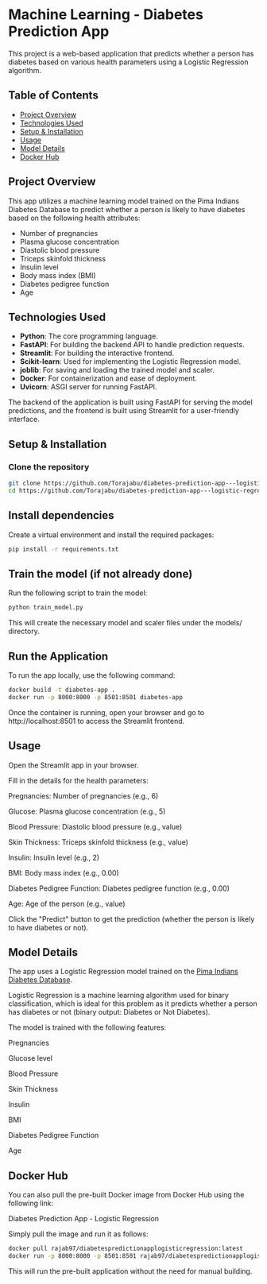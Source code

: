 #  Machine Learning - Diabetes Prediction App

This project is a web-based application that predicts whether a person has diabetes based on various health parameters using a Logistic Regression algorithm.

## Table of Contents

- [Project Overview](#project-overview)
- [Technologies Used](#technologies-used)
- [Setup & Installation](#setup-installation)
- [Usage](#usage)
- [Model Details](#model-details)
- [Docker Hub](#docker-hub)


## Project Overview

This app utilizes a machine learning model trained on the Pima Indians Diabetes Database to predict whether a person is likely to have diabetes based on the following health attributes:

- Number of pregnancies
- Plasma glucose concentration
- Diastolic blood pressure
- Triceps skinfold thickness
- Insulin level
- Body mass index (BMI)
- Diabetes pedigree function
- Age


## Technologies Used

- **Python**: The core programming language.
- **FastAPI**: For building the backend API to handle prediction requests.
- **Streamlit**: For building the interactive frontend.
- **Scikit-learn**: Used for implementing the Logistic Regression model.
- **joblib**: For saving and loading the trained model and scaler.
- **Docker**: For containerization and ease of deployment.
- **Uvicorn**: ASGI server for running FastAPI.

The backend of the application is built using FastAPI for serving the model predictions, and the frontend is built using Streamlit for a user-friendly interface.


## Setup & Installation

### Clone the repository
```bash
git clone https://github.com/Torajabu/diabetes-prediction-app---logistic-regression..git
cd https://github.com/Torajabu/diabetes-prediction-app---logistic-regression..git 
```

## Install dependencies
Create a virtual environment and install the required packages:
```bash
pip install -r requirements.txt
```

## Train the model (if not already done)
Run the following script to train the model:

```bash
python train_model.py
```
This will create the necessary model and scaler files under the models/ directory.

## Run the Application
To run the app locally, use the following command:
```bash
docker build -t diabetes-app .
docker run -p 8000:8000 -p 8501:8501 diabetes-app
```

Once the container is running, open your browser and go to http://localhost:8501 to access the Streamlit frontend.


## Usage
Open the Streamlit app in your browser.

Fill in the details for the health parameters:

Pregnancies: Number of pregnancies (e.g., 6)

Glucose: Plasma glucose concentration (e.g., 5)

Blood Pressure: Diastolic blood pressure (e.g., value)

Skin Thickness: Triceps skinfold thickness (e.g., value)

Insulin: Insulin level (e.g., 2)

BMI: Body mass index (e.g., 0.00)

Diabetes Pedigree Function: Diabetes pedigree function (e.g., 0.00)

Age: Age of the person (e.g., value)

Click the "Predict" button to get the prediction (whether the person is likely to have diabetes or not).

## Model Details
The app uses a Logistic Regression model trained on the [Pima Indians Diabetes Database](https://www.kaggle.com/datasets/uciml/pima-indians-diabetes-database).

Logistic Regression is a machine learning algorithm used for binary classification, which is ideal for this problem as it predicts whether a person has diabetes or not (binary output: Diabetes or Not Diabetes).

The model is trained with the following features:

Pregnancies

Glucose level

Blood Pressure

Skin Thickness

Insulin

BMI

Diabetes Pedigree Function

Age


## Docker Hub
You can also pull the pre-built Docker image from Docker Hub using the following link:

Diabetes Prediction App - Logistic Regression

Simply pull the image and run it as follows:

```bash
docker pull rajab97/diabetespredictionapplogisticregression:latest
docker run -p 8000:8000 -p 8501:8501 rajab97/diabetespredictionapplogisticregression:latest
```

This will run the pre-built application without the need for manual building.
